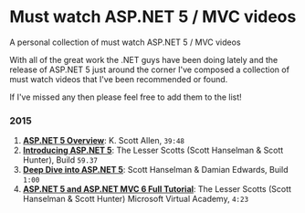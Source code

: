 # Must watch ASP.NET 5 / MVC videos
A personal collection of must watch ASP.NET 5 / MVC videos

With all of the great work the .NET guys have been doing lately and the release of ASP.NET 5 just around the corner I've composed a collection of must watch videos that I've been recommended or found.

If I've missed any then please feel free to add them to the list!

### 2015
1. [**ASP.NET 5 Overview**](http://odetocode.com/videos/play/aspnet5-overview): K. Scott Allen, `39:48`
2. [**Introducing ASP.NET 5**](https://www.youtube.com/watch?v=acZ75rxcxPs): The Lesser Scotts (Scott Hanselman & Scott Hunter), Build `59.37`
3. [**Deep Dive into ASP.NET 5**](https://www.youtube.com/watch?v=G5yHPlpTfHU): Scott Hanselman & Damian Edwards, Build `1:00`
4. [**ASP.NET 5 and ASP.NET MVC 6 Full Tutorial**](https://www.youtube.com/watch?v=P6qSEAsMD2c): The Lesser Scotts (Scott Hanselman & Scott Hunter) Microsoft Virtual Academy, `4:23`
